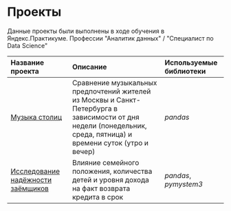 
# Проекты

Данные проекты были выполнены в ходе обучения в Яндекс.Практикуме. Профессии "Аналитик данных" / "Специалист по Data Science"

| Название проекта | Описание | Используемые библиотеки | 
| :---------------------- | :---------------------- | :---------------------- |
| [Музыка столиц](https://github.com/RNT27IGWT/y-projects/blob/main/music%20of%20capitals/music%20of%20capitals.ipynb) | Сравнение музыкальных предпочтений жителей из Москвы и Санкт-Петербурга в зависимости от дня недели (понедельник, среда, пятница) и времени суток (утро и вечер)| *pandas* |
| [Исследование надёжности заёмщиков](reliability_of_borrowers.ipynb) | Влияние семейного положения, количества детей и уровня дохода на факт возврата кредита в срок| *pandas*, *pymystem3* |
